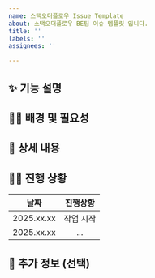 ```yaml
---
name: 스택오더플로우 Issue Template
about: 스택오더플로우 BE팀 이슈 템플릿 입니다.
title: ''
labels: ''
assignees: ''

---
```


## ✨ 기능 설명
<!-- 추가/개선하려는 기능을 간단히 설명해주세요. -->


## 🙋‍♂️ 배경 및 필요성
<!-- 왜 이 기능이 필요한지, 어떤 문제를 해결하는지 작성해주세요. -->


## 📝 상세 내용
<!-- 구체적인 요구사항, 예시, 참고자료 등을 작성해주세요. -->

## 🏃‍♀️ 진행 상황
<!-- 해당 작업의 진척도 및 특이사항을 매일 간단하게 입력합니다 -->
| 날짜 | 진행상황 | 
|:--:|:--:|
|2025.xx.xx| 작업 시작|
|2025.xx.xx| ... |

## 📄 추가 정보 (선택)
<!-- 기타 참고할 만한 정보가 있다면 남겨주세요. -->
